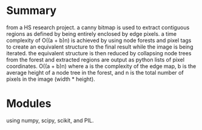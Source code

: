 # Summary
from a HS research project. 
a canny bitmap is used to extract contiguous regions as defined by being entirely enclosed by edge pixels. a time complexity of O((a + b)n) is achieved by using node forests and pixel tags to create an equivalent structure to the final result while the image is being iterated. the equivalent structure is then reduced by collapsing node trees from the forest and extracted regions are output as python lists of pixel coordinates. O((a + b)n) where a is the complexity of the edge map, b is the average height of a node tree in the forest, and n is the total number of pixels in the image (width * height). 
# Modules
using numpy, scipy, scikit, and PIL.
